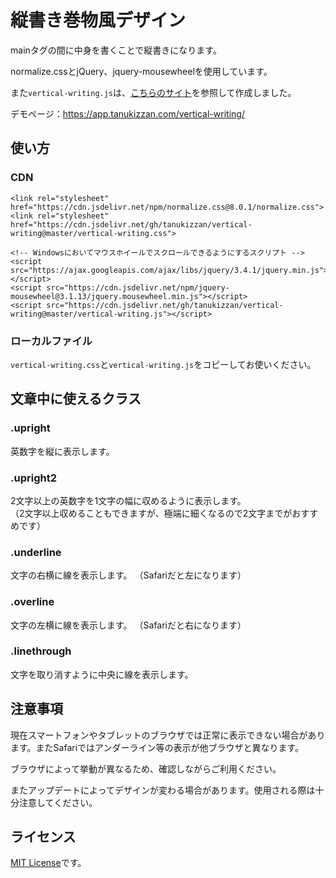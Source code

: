 # 縦書き巻物風デザイン

mainタグの間に中身を書くことで縦書きになります。

normalize.cssとjQuery、jquery-mousewheelを使用しています。

また`vertical-writing.js`は、[こちらのサイト](https://www.webopixel.net/javascript/421.html)を参照して作成しました。

デモページ：https://app.tanukizzan.com/vertical-writing/

## 使い方

### CDN

```
<link rel="stylesheet" href="https://cdn.jsdelivr.net/npm/normalize.css@8.0.1/normalize.css">
<link rel="stylesheet" href="https://cdn.jsdelivr.net/gh/tanukizzan/vertical-writing@master/vertical-writing.css">

<!-- Windowsにおいてマウスホイールでスクロールできるようにするスクリプト -->
<script src="https://ajax.googleapis.com/ajax/libs/jquery/3.4.1/jquery.min.js"></script>
<script src="https://cdn.jsdelivr.net/npm/jquery-mousewheel@3.1.13/jquery.mousewheel.min.js"></script>
<script src="https://cdn.jsdelivr.net/gh/tanukizzan/vertical-writing@master/vertical-writing.js"></script>
```

### ローカルファイル

`vertical-writing.css`と`vertical-writing.js`をコピーしてお使いください。

## 文章中に使えるクラス

### .upright

英数字を縦に表示します。

### .upright2

2文字以上の英数字を1文字の幅に収めるように表示します。  
（2文字以上収めることもできますが、極端に細くなるので2文字までがおすすめです）

### .underline

文字の右横に線を表示します。
（Safariだと左になります）

### .overline

文字の左横に線を表示します。
（Safariだと右になります）

### .linethrough

文字を取り消すように中央に線を表示します。

## 注意事項

現在スマートフォンやタブレットのブラウザでは正常に表示できない場合があります。またSafariではアンダーライン等の表示が他ブラウザと異なります。

ブラウザによって挙動が異なるため、確認しながらご利用ください。

またアップデートによってデザインが変わる場合があります。使用される際は十分注意してください。

## ライセンス

[MIT License](https://github.com/tanukizzan/vertical-writing/blob/master/LICENSE)です。